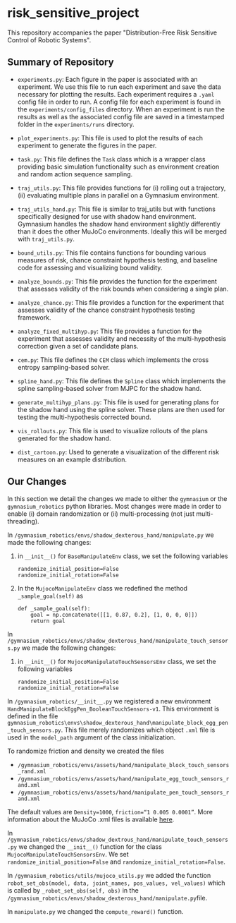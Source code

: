 # risk_sensitive_project
This repository accompanies the paper "Distribution-Free Risk Sensitive Control of Robotic Systems".

## Summary of Repository
 - ```experiments.py```: Each figure in the paper is associated with an experiment. We use this file to run each experiment and save the data necessary for plotting the results. Each experiment requires a ```.yaml``` config file in order to run. A config file for each experiment is found in the ```experiments/config_files``` directory. When an experiment is run the results as well as the associated config file are saved in a timestamped folder in the ```experiments/runs``` directory. 

 -  ```plot_experiments.py```: This file is used to plot the results of each experiment to generate the figures in the paper.

-  ```task.py```: This file defines the ```Task``` class which is a wrapper class providing basic simulation functionality such as environment creation and random action sequence sampling.

 - ```traj_utils.py```: This file provides functions for (i) rolling out a trajectory, (ii) evaluating multiple plans in parallel on a Gymnasium environment.

  - ```traj_utils_hand.py```: This file is similar to traj_utils but with functions specifically designed for use with shadow hand environment. Gymnasium handles the shadow hand environment slightly differently than it does the other MuJoCo environments. Ideally this will be merged with ```traj_utils.py```.

 - ```bound_utils.py```: This file contains functions for bounding various measures of risk, chance constraint hypothesis testing, and baseline code for assessing and visualizing bound validity.

 - ```analyze_bounds.py```: This file provides the function for the experiment that assesses validity of the risk bounds when considering a single plan.

 - ```analyze_chance.py```: This file provides a function for the experiment that assesses validity of the chance constraint hypothesis testing framework.

 - ```analyze_fixed_multihyp.py```: This file provides a function for the experiment that assesses validity and necessity of the multi-hypothesis correction given a set of candidate plans. 

 - ```cem.py```: This file defines the ```CEM``` class which implements the cross entropy sampling-based solver.

 - ```spline_hand.py```: This file defines the ```Spline``` class which implements the spline sampling-based solver from MJPC for the shadow hand.

 - ```generate_multihyp_plans.py```: This file is used for generating plans for the shadow hand using the spline solver. These plans are then used for testing the multi-hypothesis corrected bound.

 - ```vis_rollouts.py```: This file is used to visualize rollouts of the plans generated for the shadow hand.

 - ```dist_cartoon.py```: Used to generate a visualization of the different risk measures on an example distribution.

## Our Changes
In this section we detail the changes we made to either the ```gymnasium``` or the ```gymnasium_robotics``` python libraries. Most changes were made in order to enable (i) domain randomization or (ii) multi-processing (not just multi-threading).

In ```/gymnasium_robotics/envs/shadow_dexterous_hand/manipulate.py``` we made the following changes:
1. in ```__init__()``` for ```BaseManipulateEnv``` class, we set the following variables
	```
	randomize_initial_position=False
	randomize_initial_rotation=False
   ```

2. In the ```MujocoManipulateEnv``` class we redefined the method ```_sample_goal(self)``` as
	```
	def _sample_goal(self):
		goal = np.concatenate([[1, 0.87, 0.2], [1, 0, 0, 0]])
		return goal
    ```



In ```/gymnasium_robotics/envs/shadow_dexterous_hand/manipulate_touch_sensors.py``` we made the following changes:
1. in ```__init__()``` for ```MujocoManipulateTouchSensorsEnv``` class, we set the following variables
	```
	randomize_initial_position=False
	randomize_initial_rotation=False
   ```


In ```/gymnasium_robotics/__init__.py``` we registered a new environment ```HandManipulateBlockEggPen_BooleanTouchSensors-v1```.
This environment is defined in the file ```gymnasium_robotics\envs\shadow_dexterous_hand\manipulate_block_egg_pen_touch_sensors.py```.
This file merely randomizes which object ```.xml``` file is used in the ```model_path``` argument of the class initialization. 

To randomize friction and density we created the files

 - ```/gymnasium_robotics/envs/assets/hand/manipulate_block_touch_sensors_rand.xml```
 - ```/gymnasium_robotics/envs/assets/hand/manipulate_egg_touch_sensors_rand.xml```
 - ```/gymnasium_robotics/envs/assets/hand/manipulate_pen_touch_sensors_rand.xml```

The default values are ```Density=1000```, ```friction=“1 0.005 0.0001”```. More information about the MuJoCo .xml files is available [here](https://mujoco.readthedocs.io/en/stable/XMLreference.html#body-geom).


In ```/gymnasium_robotics/envs/shadow_dextrous_hand/manipulate_touch_sensors.py``` we changed the ```__init__()``` function for the class ```MujocoManipulateTouchSensorsEnv```.
We set ```randomize_initial_position=False``` and ```randomize_initial_rotation=False```.

In ```/gymnasium_robotics/utils/mujoco_utils.py``` we added the function ```robot_set_obs(model, data, joint_names, pos_values, vel_values)``` which is called by ```_robot_set_obs(self, obs)``` in the ```/gymnasium_robotics/envs/shadow_dexterous_hand/manipulate.py```file.

In ```manipulate.py``` we changed the ```compute_reward()``` function.

<!-- In ```/home/joe/Documents/risk_sensitive_project/venv/lib/python3.8/site-packages/gymnasium_robotics/envs/assets/hand/MainProcess.xml``` we changed the timestep from 0.002 to 0.01. Same for the other xml files there. Actually, was not necessary (just change the embedded xml strings in manipulate_block_egg_pen_touch_sensors.py) -->

<!-- In ```robot_env.py``` changed render_fps in metadata to 5 from 25 to account for changing timestep from 0.002 to 0.01. -->

